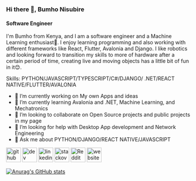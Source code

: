 ### Hi there 👋, Bumho Nisubire
#### Software Engineer
I'm Bumho from Kenya, and I am a software engineer and a Machine Learning enthusiast🫡. I enjoy learning programming and also working with different frameworks like React, Flutter, Avalonia and Django. I like robotics and looking forward to transition my skills to more of hardware after a certain period of time, creating live and moving objects has a little bit of fun in it😊.

Skills: PYTHON/JAVASCRIPT/TYPESCRIPT/C#/DJANGO/ .NET/REACT NATIVE/FLUTTER/AVALONIA

- 🔭 I’m currently working on My own Apps and ideas 
- 🌱 I’m currently learning Avalonia and .NET, Machine Learning, and Mechatronics 
- 👯 I’m looking to collaborate on Open Source projects and public projects in my page 
- 🤔 I’m looking for help with Desktop App development and Network Engineering 
- 💬 Ask me about PYTHON/DJANGO/REACT NATIVE/JAVASCRIPT 


[<img src='https://cdn.jsdelivr.net/npm/simple-icons@3.0.1/icons/github.svg' alt='github' height='40'>](https://github.com/Bum-Ho12)  [<img src='https://cdn.jsdelivr.net/npm/simple-icons@3.0.1/icons/dev-dot-to.svg' alt='dev' height='40'>](https://dev.to/Bum-Ho12)  [<img src='https://cdn.jsdelivr.net/npm/simple-icons@3.0.1/icons/linkedin.svg' alt='linkedin' height='40'>](https://www.linkedin.com/in/Bumho/)  [<img src='https://cdn.jsdelivr.net/npm/simple-icons@3.0.1/icons/stackoverflow.svg' alt='stackoverflow' height='40'>](https://stackoverflow.com/users/Bumho)  [<img src='https://cdn.jsdelivr.net/npm/simple-icons@3.0.1/icons/reddit.svg' alt='Reddit' height='40'>](https://www.reddit.com/user/Bumho)  [<img src='https://cdn.jsdelivr.net/npm/simple-icons@3.0.1/icons/icloud.svg' alt='website' height='40'>](https://bumho-nisubire.web.app/)  




[![Anurag's GitHub stats](https://github-readme-stats.vercel.app/api?username=Bum-Ho12)](https://github.com/anuraghazra/github-readme-stats)

